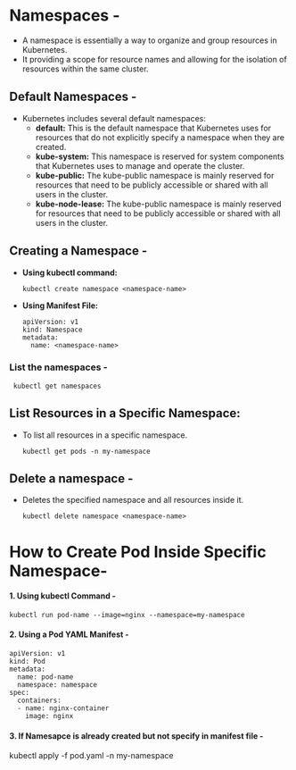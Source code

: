 # Namespaces -
- A namespace is essentially a way to organize and group resources in Kubernetes.
- It providing a scope for resource names and allowing for the isolation of resources within the same cluster.

##  Default Namespaces -
- Kubernetes includes several default namespaces:
  - **default:** This is the default namespace that Kubernetes uses for resources that do not explicitly specify a namespace when they are created.
  - **kube-system:**  This namespace is reserved for system components that Kubernetes uses to manage and operate the cluster.
  - **kube-public:** The kube-public namespace is mainly reserved for resources that need to be publicly accessible or shared with all users in the cluster.
  - **kube-node-lease:** The kube-public namespace is mainly reserved for resources that need to be publicly accessible or shared with all users in the cluster.
 
## Creating a Namespace -
- **Using kubectl command:**

      kubectl create namespace <namespace-name>


- **Using Manifest File:**

      apiVersion: v1
      kind: Namespace
      metadata:
        name: <namespace-name>

### List the namespaces -

     kubectl get namespaces

## List Resources in a Specific Namespace: 
- To list all resources in a specific namespace.

      kubectl get pods -n my-namespace

## Delete a namespace -
- Deletes the specified namespace and all resources inside it.

      kubectl delete namespace <namespace-name>

# How to Create Pod Inside Specific Namespace- 
#### 1. Using kubectl Command -

    kubectl run pod-name --image=nginx --namespace=my-namespace


#### 2. Using a Pod YAML Manifest -

    apiVersion: v1
    kind: Pod
    metadata:
      name: pod-name
      namespace: namespace
    spec:
      containers:
      - name: nginx-container
        image: nginx


#### 3. If Namesapce is already created but not specify in manifest file -

   kubectl apply -f pod.yaml -n my-namespace








